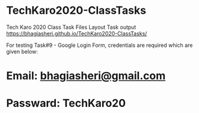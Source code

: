 # TechKaro2020-ClassTasks
Tech Karo 2020 Class Task Files 
Layout Task output https://bhagiasheri.github.io/TechKaro2020-ClassTasks/

For testing Task#9 - Google Login Form, credentials are required which are given below: 

# Email: bhagiasheri@gmail.com

# Passward: TechKaro20 
